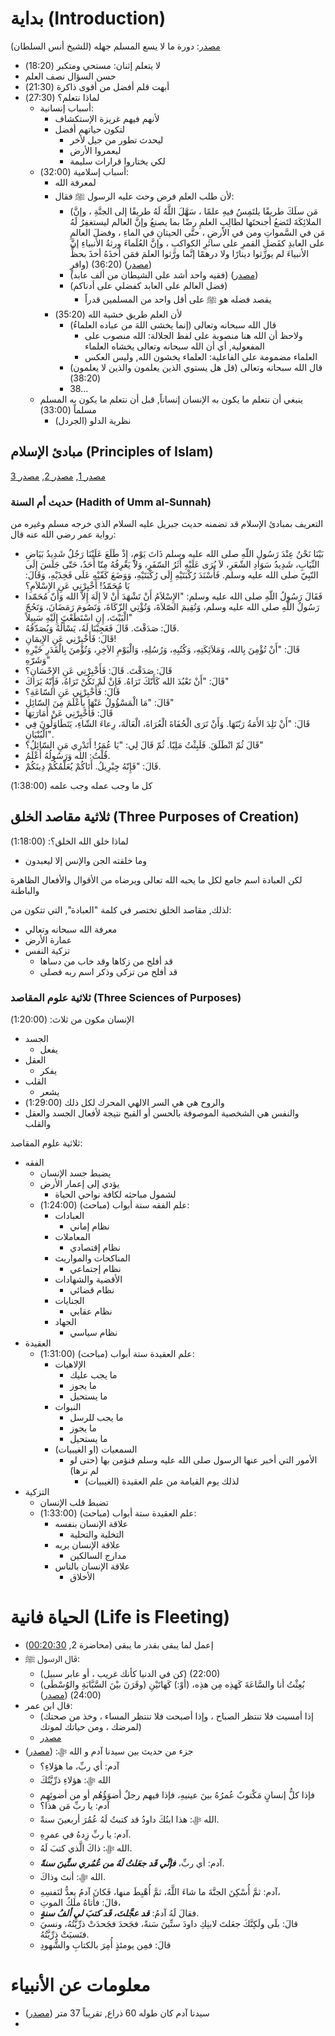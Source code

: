 
# بداية (Introduction)

[مصدر](https://www.youtube.com/watch?v=RKmCyEQ5X8A): دورة ما لا يسع المسلم جهله (للشيخ أنس السلطان)

* لا يتعلم إثنان: مستحي ومتكبر (18:20)
* حسن السؤال نصف العلم
* أبهت قلم أفضل من أقوى ذاكرة (21:30)
* لماذا نتعلم؟ (27:30)
	* أسباب إنسانية:
		* لأنهم فيهم غريزة الإستكشاف
		* لتكون حياتهم أفضل
			* ليحدث تطور من جيل لأخر
			* ليعمروا الأرض
			* لكي يختاروا قرارات سليمة
	* أسباب إسلامية (32:00):
		* لمعرفة الله
		* لأن طلب العلم فرض وحث عليه الرسول ﷺ فقال:
			* (مَن سلَكَ طريقًا يلتَمِسُ فيهِ علمًا ، سَهَّلَ اللَّهُ لَهُ طريقًا إلى الجنَّةِ ، وإنَّ الملائِكَةَ لتَضعُ أجنحتَها لطالِبِ العلمِ رضًا بما يصنعُ وإنَّ العالم ليستغفِرُ لَهُ مَن في السَّمواتِ ومن في الأرضِ ، حتَّى الحيتانِ في الماءِ ، وفضلَ العالمِ على العابدِ كفَضلِ القمرِ على سائرِ الكواكبِ ، وإنَّ العُلَماءَ ورثةُ الأنبياءِ إنَّ الأنبياءَ لم يورِّثوا دينارًا ولا درهمًا إنَّما ورَّثوا العلمَ فمَن أخذَهُ أخذَ بحظٍّ وافرٍ) (36:20) ([مصدر](https://dorar.net/hadith/sharh/119121))
			* (فقيه واحد أشد على الشيطان من ألف عابد) ([مصدر](https://dorar.net/h/O6tNykZj))
			* (فضل العالم على العابد كفضلي على أدناكم)
				* يقصد فضله هو ﷺ على أقل واحد من المسلمين قدراً
		* لأن العلم طريق خشية الله (35:20)
			* قال الله سبحانه وتعالى (إنما يخشى اللهَ من عباده العلماءُ) 
				* ولاحظ أن الله هنا منصوبة على لفظ الجلالة: الله منصوب على المفعولية, أي أن الله سبحانه وتعالى يخشاه العلماء
				* العلماء مضمومة على الفاعلية: العلماء يخشون الله, وليس العكس
			* قال الله سبحانه وتعالى (قل هل يستوي الذين يعلمون والذين لا يعلمون) (38:20)
			* 38...
	* ينبغي أن نتعلم ما يكون به الإنسان إنساناً, قبل أن نتعلم ما يكون به المسلم مسلماً (33:00)
		* نظرية الدلو (الجردل)

## مبادئ الإسلام (Principles of Islam)

[مصدر 1](https://www.islamweb.net/ar/fatwa/39832/%D8%AD%D8%AF%D9%8A%D8%AB-%D8%AC%D8%A8%D8%B1%D9%8A%D9%84-%D8%A3%D9%85-%D8%A7%D9%84%D8%B3%D9%86%D8%A9), [مصدر 2](https://www.islamweb.net/ar/fatwa/27308/%D8%A7%D9%84%D8%AA%D8%B9%D8%B1%D9%8A%D9%81-%D8%A8%D9%85%D8%A8%D8%A7%D8%AF%D8%A6-%D8%A7%D9%84%D8%A5%D8%B3%D9%84%D8%A7%D9%85-%D9%82%D8%AF-%D8%AA%D8%B6%D9%85%D9%86%D9%87-%D8%AD%D8%AF%D9%8A%D8%AB-%D8%AC%D8%A8%D8%B1%D9%8A%D9%84), [مصدر 3](https://www.youtube.com/watch?v=RKmCyEQ5X8A)

### حديث أم السنة (Hadith of Umm al-Sunnah)

التعريف بمبادئ الإسلام قد تضمنه حديث جبريل عليه السلام الذي خرجه مسلم وغيره من رواية عمر رضي الله عنه قال:
* بَيْنَا نَحْنُ عِنْدَ رَسُولِ اللّهِ صلى الله عليه وسلم ذَاتَ يَوْمٍ، إِذْ طَلَعَ عَلَيْنَا رَجُلٌ شَدِيدُ بَيَاضِ الثّيَابِ، شَدِيدُ سَوَادِ الشّعَرِ، لاَ يُرَى عَلَيْهِ أَثَرُ السّفَرِ، وَلاَ يَعْرِفُهُ مِنّا أَحَدٌ، حَتّى جَلَسَ إِلَى النّبِيّ صلى الله عليه وسلم. فَأَسْنَدَ رُكْبَتَيْهِ إِلَى رُكْبَتَيْهِ، وَوَضَعَ كَفّيْهِ عَلَى فَخِذَيْهِ، وَقَالَ: يَا مُحَمّدُ! أَخْبِرْنِي عَنِ الإِسْلاَمِ؟
* فَقَالَ رَسُولُ اللّهِ صلى الله عليه وسلم: "الإِسْلاَمُ أَنْ تَشْهَدَ أَنْ لاَ إِلَهَ إِلاّ الله وَأَنّ مُحَمّدا رَسُولُ اللّهِ صلى الله عليه وسلم، وَتُقِيمَ الصّلاَةَ، وَتُؤْتِي الزّكَاةَ، وَتَصُومَ رَمَضَانَ، وَتَحُجّ الْبَيْتَ،  إِنِ اسْتَطَعْتَ إِلَيْهِ سَبِيلاً"
* قَالَ: صَدَقْتَ. قَالَ فَعَجِبْنَا لَهُ، يَسْأَلُهُ وَيُصَدّقُهُ.
* قَالَ: فَأَخْبِرْنِي عَنِ الإِيمَانِ!
* قَالَ: "أَنْ تُؤْمِنَ بِالله، وَمَلاَئِكَتِهِ، وَكُتُبِهِ، وَرُسُلِهِ، وَالْيَوْمِ الاَخِرِ، وَتُؤْمنَ بِالْقَدَرِ خَيْرِهِ وَشَرّهِ"
* قَالَ: صَدَقْتَ. قَالَ: فَأَخْبِرْنِي عَنِ الإِحْسَانِ؟
* قَالَ: "أَنْ تَعْبُدَ الله كَأَنّكَ تَرَاهُ. فَإِنْ لَمْ تَكُنْ تَرَاهُ، فَإِنّهُ يَرَاكَ"
* قَالَ: فَأَخْبِرْنِي عَنِ السّاعَةِ؟
* قَالَ: "مَا الْمَسْؤُولُ عَنْهَا بِأَعْلَمَ مِنَ السّائِلِ"
* قَالَ: فَأَخْبِرْنِي عَنْ أَمَارَتِهَا
* قَالَ: "أَنْ تَلِدَ الأَمَةُ رَبّتَهَا. وَأَنْ تَرَى الْحُفَاةَ الْعُرَاةَ، الْعَالَةَ، رِعاءَ الشّاءِ، يَتَطَاوَلُونَ فِي الْبُنْيَانِ".
* قَالَ ثُمّ انْطَلَقَ. فَلَبِثْتُ مَلِيّا. ثُمّ قَالَ لِي: "يَا عُمَرُ! أَتَدْرِي مَنِ السّائِلُ؟"
* قُلْتُ: الله وَرَسُولُهُ أَعْلَمُ.
* قَالَ: "فَإِنّهُ جِبْرِيلُ. أَتَاكُمْ يُعَلّمُكُمْ دِينَكُمْ.


كل ما وجب عمله وجب علمه (1:38:00)

## ثلاثية مقاصد الخلق (Three Purposes of Creation)


لماذا خلق الله الخلق؟: (1:18:00)
* وما خلقته الجن والإنس إلا ليعبدون

لكن العبادة اسم جامع لكل ما يحبه الله تعالى ويرضاه من الأقوال والأفعال الظاهرة والباطنة

لذلك, مقاصد الخلق تختصر في كلمة "العبادة", التي تتكون من:
* معرفة الله سبحانه وتعالي
* عمارة الأرض
* تزكية النفس
	* قد أفلح من زكاها وقد خاب من دساها
	* قد أفلح من تزكى وذكر اسم ربه فصلى

### ثلاثية علوم المقاصد (Three Sciences of Purposes)

الإنسان مكون من ثلاث: (1:20:00)
* الجسد
	* يفعل
* العقل
	* يفكر
* القلب
	* يشعر
* والروح هي هي السر الالهي المحرك لكل ذلك (1:29:00)
* والنفس هي الشخصية الموصوفة بالحسن أو القبح نتيجة لأفعال الجسد والعقل والقلب


ثلاثية علوم المقاصد:
* الفقه
	* يضبط جسد الإنسان
	* يؤدي إلى إعمار الأرض
		* لشمول مباحثه لكافة نواحي الحياة
	* علم الفقه ستة أبواب (مباحث) (1:24:00):
		* العبادات
			* نظام إماني
		* المعاملات
			* نظام إقتصادي
		* المناكحات والمواريث
			* نظام إجتماعي
		* الأقضية والشهادات
			* نظام قضائي
		* الجنايات
			* نظام عقابي
		* الجهاد
			* نظام سياسي
* العقيدة
	* علم العقيدة ستة أبواب (مباحث) (1:31:00):
		* الإلاهيات
			* ما يجب عليك
			* ما يجوز
			* ما يستحيل
		* النبوات
			* ما يجب للرسل
			* ما يجوز
			* ما يستحيل
		* السمعيات (او الغيبيات)
			* الأمور التي أخبر عنها الرسول صلى الله عليه وسلم فنؤمن بها (حتى لو لم نرها) 
				* لذلك يوم القيامة من علم العقيدة (الغيبيات)
* التزكية
	* تضبط قلب الإنسان
	* علم العقيدة ستة أبواب (مباحث) (1:33:00):
		* علاقة الإنسان بنفسه
			* التخلية والتحلية
		* علاقة الإنسان بربه
			* مدارج السالكين
		* علاقة الإنسان بالناس
			* الأخلاق



# الحياة فانية (Life is Fleeting)

* إعمل لما يبقى بقدر ما يبقى (محاضرة 2, [00:20:30](https://youtu.be/rC4ApBBGWfk?t=1222))
* قال الرسول ﷺ:
	* (كن في الدنيا كأنك غريب ، أو عابر سبيل) (22:00)
	* بُعِثْتُ أنا والسَّاعَةَ كَهذِه مِن هذِه، (أوْ:) كَهاتَيْنِ (وقَرَنَ بيْنَ السَّبَّابَةِ والوُسْطَى) (24:00) ([مصدر](https://dorar.net/hadith/sharh/12637))
* قال ابن عمر:
	* (إذا أمسيت فلا تنتظر الصباح ، وإذا أصبحت فلا تنتظر المساء ، وخذ من صحتك لمرضك ، ومن حياتك لموتك)
	* [مصدر](https://www.islamweb.net/ar/article/78611/%D8%AD%D8%AF%D9%8A%D8%AB-%D9%83%D9%86-%D9%81%D9%8A-%D8%A7%D9%84%D8%AF%D9%86%D9%8A%D8%A7-%D9%83%D8%A3%D9%86%D9%83-%D8%BA%D8%B1%D9%8A%D8%A8)
* جزء من حديث بين سيدنا آدم و الله ﷻ: ([مصدر](https://dorar.net/hadith/sharh/80585#:~:text=%D9%85%D8%A7%20%D9%87%D8%A4%D9%84%D8%A7%D8%A1%D9%90%D8%9F%20%D9%81%D9%82%D8%A7%D9%84%D9%8E%3A%20%D9%87%D8%A4%D9%84%D8%A7%D8%A1%D9%90%20%D8%B0%D8%B1%D9%91%D9%90%D9%8A%D9%91%D9%8E%D8%AA%D9%8F%D9%83%D9%8E))
	* آدم: أي ربِّ، ما هؤلاءِ؟
	* الله ﷻ: هؤلاءِ ذرِّيَّتُكَ
	* فإذا كلُّ إنسانٍ مَكْتوبٌ عُمرُهُ بينَ عينيهِ، فإذا فيهم رجلٌ أضوَؤُهُم أو من أضوئِهِم
	* آدم: يا ربِّ مَن هذا؟
	* الله ﷻ: هذا ابنُكَ داودُ قد كتبتُ لَهُ عُمُرَ أربعينَ سنةً.
	* آدم: يا ربِّ زِدهُ في عمرِهِ.
	* الله ﷻ: ذاكَ الَّذي كتبَ لَهُ.
	* آدم: أي ربِّ، ***فإنِّي قَد جعَلتُ لَهُ من عُمُري ستِّينَ سنةً***.
	* الله ﷻ: أنتَ وذاكَ.
	* آدم: ثمَّ أُسْكِنَ الجنَّةَ ما شاءَ اللَّهُ، ثمَّ أُهْبِطَ منها، فَكانَ آدمُ يعدُّ لنَفسِهِ،
	* قالَ: فأتاهُ ملَكُ الموتِ،
	* فقالَ لَهُ آدمُ: ***قد عجَّلتَ، قَد كتبَ لي ألفُ سنةٍ***.
	* قالَ: بلَى ولَكِنَّكَ جعَلتَ لابنِكِ داودَ ستِّينَ سَنةً، فجَحدَ فجَحدَتْ ذرِّيَّتُهُ، ونسيَ فنَسيَتْ ذرِّيَّتُهُ.
	* قالَ: فمِن يومئذٍ أُمِرَ بالكتابِ والشُّهودِ


# معلومات عن الأنبياء


* سيدنا آدم كان طوله 60 ذراع, تقريباً 37 متر ([مصدر](https://www.islamweb.net/ar/fatwa/21947/%D8%B7%D9%88%D9%84-%D8%A2%D8%AF%D9%85-%D8%B9%D9%84%D9%8A%D9%87-%D8%A7%D9%84%D8%B3%D9%84%D8%A7%D9%85-%D9%88%D8%B9%D8%B1%D8%B6%D9%87))
* 